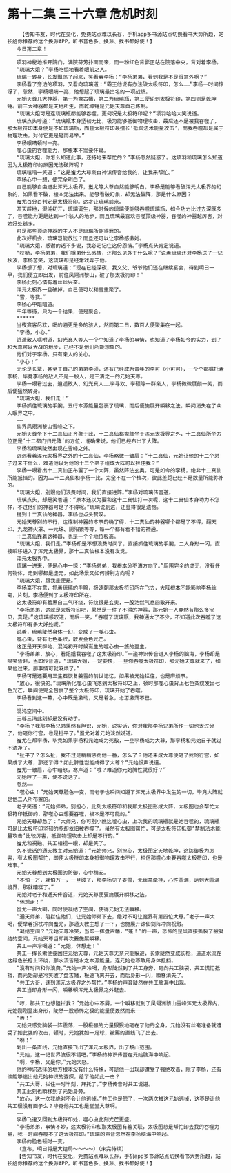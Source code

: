 # 第十二集 三十六章 危机时刻
        【告知书友，时代在变化，免费站点难以长存，手机app多书源站点切换看书大势所趋，站长给你推荐的这个换源APP，听书音色多、换源、找书都好使！】
       今日第二章！
       ——————————
       项羽神秘地推开院门，满院芬芳扑面而来，而一粉红色背影正站在院落中央，背对着李杨。
       “琉璃大姐？”李杨吃惊地看着眼前之人。
       琉璃一转身，长发飘荡了起来，笑看着李杨：“李杨弟弟，看到我是不是很意外啊？”
       李杨看了旁边的项羽，又看向琉璃道：“霸王他说有办法破太极符印，怎么……”李杨一时间惊讶了，忽然，李杨眼睛一亮，他想起了琉璃最出名的一项战绩。
       元始天尊几大神器，第一为盘古幡，第二为琉璃瓶，第三便轮到太极符印，第四则是乾坤锤。前三大神器都是天地所生，而乾坤锤是元始天尊自己炼制。
       “琉璃大姐可是连琉璃瓶都能够吞噬，更何况是太极符印呢？”项羽哈哈大笑说道。
       琉璃点头哼道：“琉璃瓶本身坚韧无比，极为能够抵御物理攻击，最后还不是被我吞噬了，那太极符印本身便是不如琉璃瓶，而且太极符印最擅长‘抵御法术能量攻击’，而我吞噬却是属于物理攻击，对付它更是轻而易举。”
       李杨眼睛顿时一亮。
       噬心虫的吞噬能力，那根本不需要怀疑。
       “琉璃大姐，你怎么知道此事，还特地来帮忙的？”李杨忽然疑惑了。这项羽和琉璃怎么知道因为太极符印的原因无法破阵呢？
       琉璃嘻嘻一笑道：“这是蚩尤大尊亲自神识传音给我的，让我来帮忙。”
       李杨心中一想，便完全明白了。
       自己能够自由进出浑元太极界，蚩尤等大尊自然能够明白，李杨是能够看破浑元太极界的幻象的，如果看不破，根本无法出来。能够看破幻象，却无法破阵，那是什么原因？
       蚩尤百分百判定是太极符印。这才让琉璃前来。
       开天辟地，混沌初开，琉璃诞生，那时候的琉璃便能够吞噬琉璃瓶，如今功力比过去深厚多了，吞噬能力更是达到一个骇人的地步，而且琉璃最喜欢吞噬顶级神器，吞噬的神器越厉害，对她好处越多。
       可是那些顶级神器的主人不是琉璃所能得罪的。
       此次好机会，琉璃岂能放过？而且还可以让李杨感激她。
       “琉璃大姐，感谢的话不多说，我必定记住这份恩情。”李杨点头肯定说道。
       “哎呦，李杨弟弟，我们姐弟什么感情，还那么见外干什么呢？”说着琉璃还对李杨送了一记秋波，李杨苦笑，这琉璃却是经常戏弄于他。
       李杨想了想，对琉璃道：“现在已经深夜，我义父、爷爷他们还在继续宴会，待到明日一早，我们便立即出发，前往凤翎洲黎山，破了那太极符印！”
       李杨此刻心情有着丝丝兴奋。
       浑元太极界一旦破掉，自己便可以和雪重聚了。
       “雪，等我。”
       李杨心中暗暗道。
       千年等待，只为一个结果，便是聚合。
       ******
       当夜宾客尽欢，喝的酒更是多的骇人，然而第二日，数百人便聚集在一起。
       “李杨，小心。”
       逍遥散人嘱咐道，幻光真人等人一个个知道了李杨的事情，也知道了李杨如今的实力，到了和大尊可以大战的地步，已经不是他们所能想象的。
       他们对于李杨，只有亲人的关心。
       “小心！”
       无论是长辈，甚至于自己的弟弟李硕，还有已经成为青年的李可（小可可），一个个都嘱托着李杨，毕竟李杨的敌人不是一般人，是三清之一的元始天尊。
       李杨一眼看过去，逍遥散人、幻光真人……李寻欢、李硕等一群亲人，李杨微微展颜一笑，而后便猛然转身。
       “琉璃大姐，我们走！”
       李杨抓住琉璃的手腕，五行本源能量包裹了琉璃，而后便施展开瞬移之法，瞬间消失在了众人眼界之中。
       ……
       仙界凤翎洲黎山雪峰之下。
       元始天尊坐下十二真仙正齐聚于此，十二真仙都盘膝坐于浑元太极界之外，十二真仙所坐方位正是‘十二都门归元阵’的方位，准确来说，他们已经布出了大阵。
       李杨和琉璃陡然出现在雪峰之外。
       远远看着浑元太极界之外的十二真仙，李杨略微一皱眉：“十二真仙，元始让他的十二个弟子过来干什么，难道他以为他的十二个弟子组成大阵可以拦住我？”
       李杨一眼看出十二真仙正布置了一个大阵，虽然阵法玄奥，可是如今的李杨，绝非十二真仙所能抵挡的。因为……十二真仙和李杨一比，完全不在一个档次，彼此差距已经不是数量所能弥补的。
       “琉璃大姐，别跟他们浪费时间，我们直接进阵。”李杨对琉璃传音道。
       琉璃点头，却是笑着道：“原本还以为要和这十二真仙打一次呢，这十二真仙本身功力不怎样，不过他们的神器可是了不得呢。”琉璃说到这，还显得很是遗憾。
       提到十二真仙的神器，李杨也点头赞叹。
       元始天尊别的不行，这炼制神器的本事的确了得，十二真仙的神器哪个都是了不得，翻天印、九龙神火罩、一元珠、阴阳镜等等，每一个都有着不错的神通。
       十二真仙靠着这神器，也是一个个地位极高。
       “琉璃大姐，我们走。”李杨却是不想浪费时间了，直接抓住琉璃的手腕，二人身形一闪，直接瞬移进入了浑元太极界，那十二真仙根本没有发觉。
       浑元太极界中。
       琉璃一进来，便是心中一惊：“李杨弟弟，我根本分不清方向了。”周围完全的虚无，没有任何物体，走到哪都是虚无，如此场景又如何辨别方向呢？
       “琉璃大姐，跟我走便是。”
       李杨毫不在意，抓着琉璃的手腕，极速朝那太极符印所在飞去，大阵根本不能影响李杨丝毫，片刻，李杨便到了太极符印所在。
       这太极符印有着黑白二气环绕，符纹很是玄奥，一股浩然气息四散开来。
       “李杨弟弟，这就是太极符印吧，果然是一件了不得的神器，那元始一人竟然有那么多宝贝，真是。”这琉璃感叹道，而后一笑，“吞噬了琉璃瓶，我神通大了不少，不知道此次吞噬了这太极符印有多大好处呢。”
       说着，琉璃陡然身体一幻，变成了一噬心虫。
       噬心虫，背有七色条纹，散发金色光芒。
       这正是开天辟地、混沌初开时候诞生的噬心虫一族的圣主。
       “李杨弟弟，放心，看姐姐我吞噬了这太极符印。”一道神识传音进入李杨的脑海，李杨却是啼笑皆非，当即传音道，“琉璃大姐，一定要快，一旦你吞噬太极符印，那元始天尊就来了，如果他过来，那事情可就麻烦了。”
       李杨可是还要用三生石恢复姜雪的前世记忆，如果被元始拦住，也是麻烦事。
       “放心，很快的。”琉璃所化噬心虫飞落到太极符印之上，顿时那噬心虫背上七色条纹发出七色光芒，瞬间便完全包裹了整个太极符印，琉璃开始了吞噬。
       李杨看到这一幕，心中既是激动，又是着急，忐忑激荡不已。
       ……
       混沌空间中。
       三尊三清此刻却是没有动手。
       “李杨？我那李杨兄弟果然有胆识，元始，说实话，你对我那李杨兄弟所作一切也太过分了，他砸你行宫，也是扯平了。”蚩尤对着元始淡然说道。
       蚩尤在帮李杨，毕竟如果李杨和元始成为死敌，一旦李杨成为大尊，那李杨和元始日子就过不清净了。
       “扯平了？怎么扯，我不过是稍稍惩罚他一番，怎么了？他还未成大尊便砸了我的行宫，如果成了大尊，那还了得？如此脾性岂能成得了大尊？”元始恨声说道。
       蚩尤一皱眉，心中暗怒，寒声道：“哦？难道你元始脾性就很好？”
       元始哼了一声，便不说话了。
       忽然——
       “噬心虫！”元始天尊脸色一变，而老子也瞬间知道了浑元太极界中发生的一切，毕竟大阵就是他二人所布置的。
       老子笑道：“元始师弟，别担心，此刻太极符印和我那太极图形成大阵，太极图也会帮忙太极符印抵御的，那噬心虫想要吞噬，根本是不可能的。”
       元始天尊却急了：“大师兄，你可别小瞧这噬心虫，上次我的琉璃瓶就是她吞噬的，琉璃瓶可是比太极符印坚韧的多却依旧被吞噬了。虽然有太极图帮忙，可是太极符印抵御‘禁制法术能量攻击’比较厉害，抵御物理攻击上却是不行的。”
       蚩尤和祝融、共工相视一眼，却是笑了。
       久不说话的通天教主对元始道：“元始师兄，别担心，太极图定天地乾坤，这防御极为厉害，有太极图帮忙，即使太极符印本身抵御物理攻击不行，相信那噬心虫要吞噬太极符印，也是难事。”
       元始天尊想到太极图的防御，心中稍安。
       “不怕一万，就怕万一，一旦破了，那李杨见了姜雪，无丝毫牵挂，心性圆满，达到大圆满境界，那就糟糕了。”
       元始对老子和通天传音道，元始天尊便要施展开瞬移之法。
       “休想走！”
       蚩尤一声大喝，同时便凝结了空间，使得元始无法瞬移。
       “通天师弟，阻拦住他们，让元始师弟下去，绝对不可让魔界有第四位大尊。”老子一声大喝，便举着拐杖冲向蚩尤，那通天教主想了一下，也施展开诛仙剑阵冲向祝融。
       “凝结空间？”元始天尊冷笑，当即一挥盘古幡，“蓬！”的一声，恐怖的昰风直接撕裂了被凝结的空间，元始天尊当即再次要施展瞬移。
       共工一声冷喝道：“元始，休想走！”
       共工一挥长索便要困住元始天尊，元始天尊无奈只能躲避，长索陡然变成长枪，道道水流在这绿色长枪上环绕，那水流皆是水之本源能量，连元始也不敢用身体抵挡。
       “没有时间和你浪费。”元始一声冷喝，身形陡然到了共工身旁，砸向共工脑袋，共工慌忙抵挡，而元始却是冷笑收了盘古幡，极速飞离开去，而后身形一闪，瞬移消失了。
       “共工大哥，速到浑元太极界之外帮忙。”李杨的声音陡然在共工脑海中出现。
       共工当即身形一闪，瞬移朝浑元太极界之外赶去。
       ……
       “哼，那共工也想阻拦我？”元始心中不屑，一个瞬移就到了凤翎洲黎山雪峰浑元太极界内，元始刚刚显出身形，陡然一股恐怖之极的能量便轰然而来——
       “轰！”
       元始只感觉脑袋一阵震荡，一股极强的力量狠狠地砸在了他的全身，元始没有丝毫准备就遭受了如此强的攻击，顿时，元始犹如一足球，被踢的直线飞了出去。
       “咻！”
       划出一条直线，元始直接飞出了浑元太极界，出了黎山范围。
       “元始，这一记世界波很不错吧。”李杨的神识传音在元始脑海中响起。
       “啊，李杨，又是你。”元始大怒。
       他的神识选择的地方根本没有什么特殊，可是他一出现却遭受了强绝攻击，除了李杨，还有谁能够逃出他元始神识的查探，给了他如此一击？
       “共工大哥，拦住一时半刻，拜托了。”李杨传音对共工说道。
       共工此刻也瞬移到了元始身旁。
       “放心，这一次我绝对不会让他逃掉。”共工也是怒了，一次两次被这元始逃掉，这不是让他共工很没有面子么？毕竟他共工也是堂堂大尊啊。
       ……
       李杨飞速又回到太极符印处，噬心虫此刻光芒更盛。
       “李杨弟弟，事情不妙，这太极符印和那太极图有着关联，太极图总是帮忙卸去我的吞噬力量，我一时间吞噬不了这太极符印。”琉璃的声音忽然在李杨脑海中响起。
       李杨的脸色顿时一变。
       （宣布，明日将是大结局～～～～）（未完待续）
       【告知书友，时代在变化，免费站点难以长存，手机app多书源站点切换看书大势所趋，站长给你推荐的这个换源APP，听书音色多、换源、找书都好使！】
